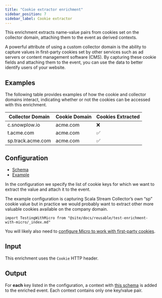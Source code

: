 ```yaml
---
title: "Cookie extractor enrichment"
sidebar_position: 7
sidebar_label: Cookie extractor
---
```


This enrichment extracts name-value pairs from cookies set on the collector domain, attaching them to the event as derived contexts.

A powerful attribute of using a custom collector domain is the ability to capture values in first-party cookies set by other services such as ad servers or content management software (CMS). By capturing these cookie fields and attaching them to the event, you can use the data to better identify users of your website.

## Examples

The following table provides examples of how the cookie and collector domains interact, indicating whether or not the cookies can be accessed with this enrichment.

| Collector Domain | Cookie Domain | Cookies Extracted |
| ---------------- | ------------- | ----------------- |
| c.snowplow.io | acme.com | ❌ |
| t.acme.com | acme.com | ✅ |
| sp.track.acme.com | acme.com | ✅ |

## Configuration

- [Schema](https://github.com/snowplow/iglu-central/blob/master/schemas/com.snowplowanalytics.snowplow/cookie_extractor_config/jsonschema/1-0-0)
- [Example](https://github.com/snowplow/enrich/blob/master/config/enrichments/cookie_extractor_config.json)

In the configuration we specify the list of cookie keys for which we want to extract the value and attach it to the event.

The example configuration is capturing Scala Stream Collector’s own “sp” cookie value but in practice we would probably want to extract other more valuable cookies available on the company domain.

```mdx-code-block
import TestingWithMicro from "@site/docs/reusable/test-enrichment-with-micro/_index.md"
```

<TestingWithMicro>

You will likely also need to [configure Micro to work with first-party cookies](/docs/data-product-studio/data-quality/snowplow-micro/remote-usage/index.md#locally-resolving-an-existing-domain-name-to-micro).

</TestingWithMicro>

## Input

This enrichment uses the `Cookie` HTTP header.

## Output

For **each** key listed in the configuration, a context with [this schema](https://github.com/snowplow/iglu-central/blob/master/schemas/org.ietf/http_cookie/jsonschema/1-0-0) is added to the enriched event. Each context contains only one key/value pair.
